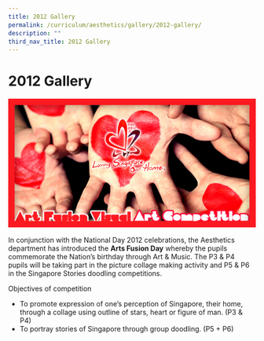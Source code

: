 ```yaml
---
title: 2012 Gallery
permalink: /curriculum/aesthetics/gallery/2012-gallery/
description: ""
third_nav_title: 2012 Gallery
---
```

# **2012 Gallery**

![](/images/NPD.jpg)

In conjunction with the National Day 2012 celebrations, the Aesthetics department has introduced the **Arts Fusion Day** whereby the pupils commemorate the Nation’s birthday through Art & Music. The P3 & P4 pupils will be taking part in the picture collage making activity and P5 & P6 in the Singapore Stories doodling competitions.

Objectives of competition

*   To promote expression of one’s perception of Singapore, their home, through a collage using outline of stars, heart or figure of man. (P3 & P4)
*   To portray stories of Singapore through group doodling. (P5 + P6)